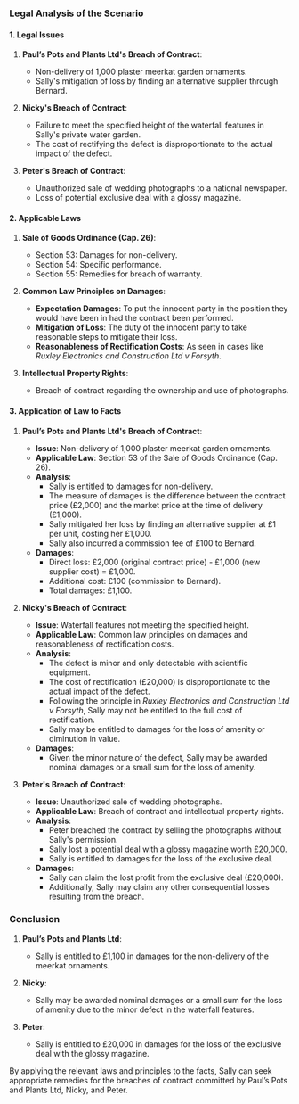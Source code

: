 ### Legal Analysis of the Scenario

#### 1. Legal Issues

1. **Paul’s Pots and Plants Ltd's Breach of Contract**:
   - Non-delivery of 1,000 plaster meerkat garden ornaments.
   - Sally's mitigation of loss by finding an alternative supplier through Bernard.

2. **Nicky's Breach of Contract**:
   - Failure to meet the specified height of the waterfall features in Sally's private water garden.
   - The cost of rectifying the defect is disproportionate to the actual impact of the defect.

3. **Peter's Breach of Contract**:
   - Unauthorized sale of wedding photographs to a national newspaper.
   - Loss of potential exclusive deal with a glossy magazine.

#### 2. Applicable Laws

1. **Sale of Goods Ordinance (Cap. 26)**:
   - Section 53: Damages for non-delivery.
   - Section 54: Specific performance.
   - Section 55: Remedies for breach of warranty.

2. **Common Law Principles on Damages**:
   - **Expectation Damages**: To put the innocent party in the position they would have been in had the contract been performed.
   - **Mitigation of Loss**: The duty of the innocent party to take reasonable steps to mitigate their loss.
   - **Reasonableness of Rectification Costs**: As seen in cases like *Ruxley Electronics and Construction Ltd v Forsyth*.

3. **Intellectual Property Rights**:
   - Breach of contract regarding the ownership and use of photographs.

#### 3. Application of Law to Facts

1. **Paul’s Pots and Plants Ltd's Breach of Contract**:

   - **Issue**: Non-delivery of 1,000 plaster meerkat garden ornaments.
   - **Applicable Law**: Section 53 of the Sale of Goods Ordinance (Cap. 26).
   - **Analysis**:
     - Sally is entitled to damages for non-delivery.
     - The measure of damages is the difference between the contract price (£2,000) and the market price at the time of delivery (£1,000).
     - Sally mitigated her loss by finding an alternative supplier at £1 per unit, costing her £1,000.
     - Sally also incurred a commission fee of £100 to Bernard.
   - **Damages**:
     - Direct loss: £2,000 (original contract price) - £1,000 (new supplier cost) = £1,000.
     - Additional cost: £100 (commission to Bernard).
     - Total damages: £1,100.

2. **Nicky's Breach of Contract**:

   - **Issue**: Waterfall features not meeting the specified height.
   - **Applicable Law**: Common law principles on damages and reasonableness of rectification costs.
   - **Analysis**:
     - The defect is minor and only detectable with scientific equipment.
     - The cost of rectification (£20,000) is disproportionate to the actual impact of the defect.
     - Following the principle in *Ruxley Electronics and Construction Ltd v Forsyth*, Sally may not be entitled to the full cost of rectification.
     - Sally may be entitled to damages for the loss of amenity or diminution in value.
   - **Damages**:
     - Given the minor nature of the defect, Sally may be awarded nominal damages or a small sum for the loss of amenity.

3. **Peter's Breach of Contract**:

   - **Issue**: Unauthorized sale of wedding photographs.
   - **Applicable Law**: Breach of contract and intellectual property rights.
   - **Analysis**:
     - Peter breached the contract by selling the photographs without Sally's permission.
     - Sally lost a potential deal with a glossy magazine worth £20,000.
     - Sally is entitled to damages for the loss of the exclusive deal.
   - **Damages**:
     - Sally can claim the lost profit from the exclusive deal (£20,000).
     - Additionally, Sally may claim any other consequential losses resulting from the breach.

### Conclusion

1. **Paul’s Pots and Plants Ltd**:
   - Sally is entitled to £1,100 in damages for the non-delivery of the meerkat ornaments.

2. **Nicky**:
   - Sally may be awarded nominal damages or a small sum for the loss of amenity due to the minor defect in the waterfall features.

3. **Peter**:
   - Sally is entitled to £20,000 in damages for the loss of the exclusive deal with the glossy magazine.

By applying the relevant laws and principles to the facts, Sally can seek appropriate remedies for the breaches of contract committed by Paul’s Pots and Plants Ltd, Nicky, and Peter.